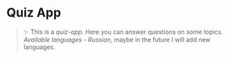 # Quiz App

> ✨ This is a *quiz-app*. Here you can answer questions on some topics. *Available languages ​​- Russian*, maybe in the future I will add new languages.
